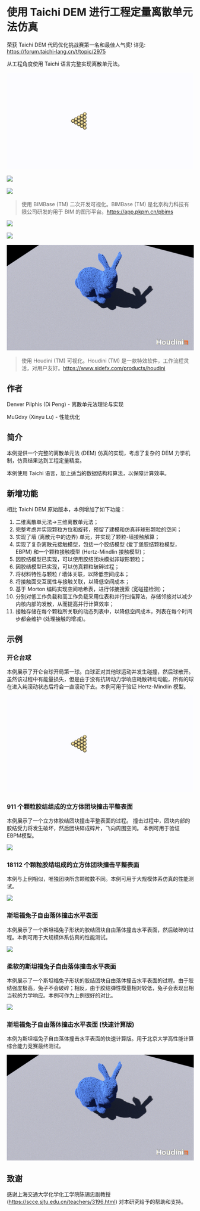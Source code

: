 # 使用 Taichi DEM 进行工程定量离散单元法仿真

荣获 Taichi DEM 代码优化挑战赛第一名和最佳人气奖! 详见: https://forum.taichi-lang.cn/t/topic/2975

从工程角度使用 Taichi 语言完整实现离散单元法。

![](Demos/carom/carom.gif)

![](Demos/cube_911_particles_impact/cube_911_particles_impact.gif)

![](Demos/cube_18112_particles_impact/cube_18112_particles_impact.gif)

>使用 BIMBase (TM) 二次开发可视化。BIMBase (TM) 是北京构力科技有限公司研发的用于 BIM 的图形平台。https://app.pkpm.cn/pbims

![](Demos/bunny/bunny.gif)

![](Demos/soft_bunny/soft_bunny.gif)

![](Demos/bunny_fast/bunny_fast.gif)

>使用 Houdini (TM) 可视化。Houdini (TM) 是一款特效软件，工作流程灵活，对用户友好。https://www.sidefx.com/products/houdini

## 作者

Denver Pilphis (Di Peng) - 离散单元法理论与实现

MuGdxy (Xinyu Lu) - 性能优化

## 简介

本例提供一个完整的离散单元法 (DEM) 仿真的实现，考虑了复杂的 DEM 力学机制，仿真结果达到工程定量精度。

本例使用 Taichi 语言，加上适当的数据结构和算法，以保障计算效率。

## 新增功能

相比 Taichi DEM 原始版本，本例增加了如下功能：

1.  二维离散单元法→三维离散单元法；
2.  完整考虑并实现颗粒方位和旋转，预留了建模和仿真非球形颗粒的空间；
3.  实现了墙 (离散元中的边界) 单元，并实现了颗粒-墙接触解算；
4.  实现了复杂离散元接触模型，包括一个胶结模型 (爱丁堡胶结颗粒模型，EBPM) 和一个颗粒接触模型 (Hertz-Mindlin 接触模型)；
5.  因胶结模型已实现，可以使用胶结团块模拟非球形颗粒；
6.  因胶结模型已实现，可以仿真颗粒破碎过程；
7.  将材料特性与颗粒 / 墙体关联，以降低空间成本；
8.  将接触面交互属性与接触关联，以降低空间成本；
9.  基于 Morton 编码实现空间哈希表，进行邻接搜索 (宽碰撞检测)；
10. 分别对低工作负载和高工作负载采用位表和并行扫描算法，存储邻接对以减少内核内部的发散，从而提高并行计算效率；
11. 接触存储在每个颗粒所关联的动态列表中，以降低空间成本，列表在每个时间步都会维护 (处理接触的增减)。

## 示例

### 开仑台球

本例展示了开仑台球开局第一球。白球正对其他球运动并发生碰撞，然后球散开。虽然该过程中有能量损失，但是由于没有抗转动力学响应耗散转动动能，所有的球在进入纯滚动状态后将会一直滚动下去。本例可用于验证 Hertz-Mindlin 模型。

![](Demos/carom/carom.gif)

### 911 个颗粒胶结组成的立方体团块撞击平整表面

本例展示了一个立方体胶结团块撞击平整表面的过程。
撞击过程中，团块内部的胶结受力将发生破坏，然后团块碎成碎片，飞向周围空间。
本例可用于验证EBPM模型。

![](Demos/cube_911_particles_impact/cube_911_particles_impact.gif)

### 18112 个颗粒胶结组成的立方体团块撞击平整表面

本例与上例相似，唯独团块所含颗粒数不同。本例可用于大规模体系仿真的性能测试。

![](Demos/cube_18112_particles_impact/cube_18112_particles_impact.gif)

### 斯坦福兔子自由落体撞击水平表面

本例展示了一个斯坦福兔子形状的胶结团块自由落体撞击水平表面，然后破碎的过程。本例可用于大规模体系仿真的性能测试。

![](Demos/bunny/bunny.gif)

### 柔软的斯坦福兔子自由落体撞击水平表面

本例展示了一个斯坦福兔子形状的胶结团块自由落体撞击水平表面的过程。由于胶结强度极高，兔子不会破碎；相反，由于胶结弹性模量相对较低，兔子会表现出相当软的力学响应。本例可作为上例很好的对比。

![](Demos/soft_bunny/soft_bunny.gif)

### 斯坦福兔子自由落体撞击水平表面 (快速计算版)
本例为斯坦福兔子自由落体撞击水平表面的快速计算版。用于北京大学高性能计算综合能力竞赛最终测试。

![](Demos/bunny_fast/bunny_fast.gif)

## 致谢

感谢上海交通大学化学化工学院陈锡忠副教授 (https://scce.sjtu.edu.cn/teachers/3196.html) 对本研究给予的帮助和支持。
